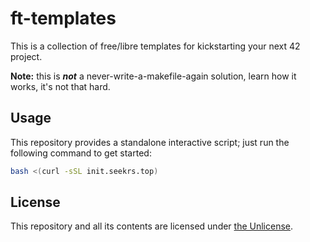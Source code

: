 # ft-templates

This is a collection of free/libre templates for kickstarting your next 42 project.

**Note:** this is ***not*** a never-write-a-makefile-again solution, learn how it works, it's not that hard.

## Usage

<!-- These templates can be used via [ft-cli](https://github.com/seekrs/ft-cli), using the `ft init` command. -->

This repository provides a standalone interactive script; just run the following command to get started:

```sh
bash <(curl -sSL init.seekrs.top)
```

<!-- Some experimental/highly-specific/broken templates aren't displayed by default, you can see them by running: -->
<!---->
<!-- ```sh -->
<!-- FTT_SHOW_ALL=1 bash <(curl -sSL init.seekrs.top) -->
<!-- ``` -->

## License

This repository and all its contents are licensed under [the Unlicense](./LICENSE).
